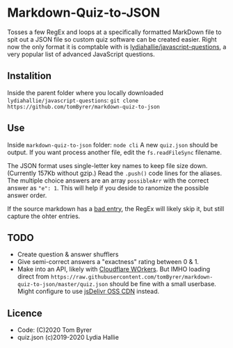 # Markdown-Quiz-to-JSON

Tosses a few RegEx and loops at a specifically formatted MarkDown file to spit out a JSON file so custom quiz software can be created easier.  Right now the only format it is comptable with is [lydiahallie/javascript-questions](https://github.com/lydiahallie/javascript-questions), a very popular list of advanced JavaScript questions.

## Instalition

Inside the parent folder where you locally downloaded `lydiahallie/javascript-questions`:
`git clone https://github.com/tomByrer/markdown-quiz-to-json`

## Use

Inside `markdown-quiz-to-json` folder:
`node cli`
 A new 	`quiz.json` should be output.  If you want process another file, edit the `fs.readFileSync` filename.

 The JSON format uses single-letter key names to keep file size down.  (Currently 157Kb without gzip.)  Read the `.push()` code lines for the aliases.  The multiple choice answers are an array `possibleArr` with the correct answer as `"e": 1`.  This will help if you deside to ranomize the possible answer order.

If the source markdown has a [bad entry](https://github.com/lydiahallie/javascript-questions/pull/385), the RegEx will likely skip it, but still capture the ohter entries.

## TODO

* Create question & answer shufflers
* Give semi-correct answers a "exactness" rating between 0 & 1.
* Make into an API, likely with [Cloudflare WOrkers](https://github.com/tomByrer/awesome-cloudflare-workers).  But IMHO loading direct from
`https://raw.githubusercontent.com/tomByrer/markdown-quiz-to-json/master/quiz.json`
should be fine with a small userbase.  Might configure to use [jsDelivr OSS CDN](https://www.jsdelivr.com/) instead.

## Licence

* Code: (C)2020 Tom Byrer
* quiz.json (c)2019-2020 Lydia Hallie
